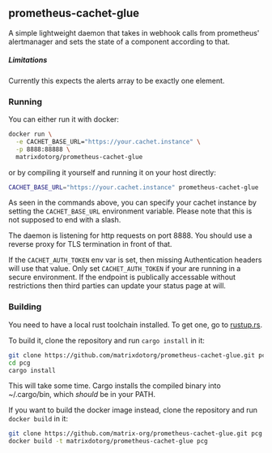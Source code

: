 ## prometheus-cachet-glue

A simple lightweight daemon that takes in webhook calls from prometheus' alertmanager and
sets the state of a component according to that.

##### Limitations
Currently this expects the alerts array to be exactly one element.

### Running

You can either run it with docker:
```bash
docker run \
  -e CACHET_BASE_URL="https://your.cachet.instance" \
  -p 8888:88888 \
  matrixdotorg/prometheus-cachet-glue
```
or by compiling it yourself and running it on your host directly:
```bash
CACHET_BASE_URL="https://your.cachet.instance" prometheus-cachet-glue
```

As seen in the commands above, you can specify your cachet instance by setting the `CACHET_BASE_URL`
environment variable. Please note that this is not supposed to end with a slash.

The daemon is listening for http requests on port 8888.
You should use a reverse proxy for TLS termination in front of that.

If the `CACHET_AUTH_TOKEN` env var is set, then missing Authentication headers will use that value.
Only set `CACHET_AUTH_TOKEN` if your are running in a secure environment. If the endpoint is publically
accessable without restrictions then third parties can update your status page at will.

### Building

You need to have a local rust toolchain installed. 
To get one, go to [rustup.rs](https://rustup.rs).

To build it, clone the repository and run `cargo install` in it:
```bash
git clone https://github.com/matrixdotorg/prometheus-cachet-glue.git pcg
cd pcg
cargo install
```

This will take some time. Cargo installs the compiled binary into ~/.cargo/bin, 
which *should* be in your PATH.

If you want to build the docker image instead, clone the repository and run `docker build`
in it:
```bash
git clone https://github.com/matrix-org/prometheus-cachet-glue.git pcg
docker build -t matrixdotorg/prometheus-cachet-glue pcg
```
